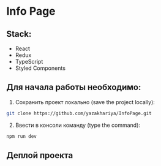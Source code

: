 # Info Page

## Stack:
- React
- Redux
- TypeScript
- Styled Components

## Для начала работы необходимо:
1. Сохранить проект локально (save the project locally): 
```bash
git clone https://github.com/yazakhariya/InfoPage.git
```  
2. Ввести в консоли команду (type the command):
```bash 
npm run dev
```
## Деплой проекта
